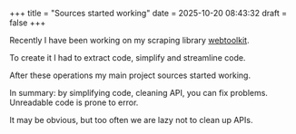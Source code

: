 +++
title = "Sources started working"
date = 2025-10-20 08:43:32
draft = false
+++

Recently I have been working on my scraping library [webtoolkit](https://github.com/rumca-js/webtoolkit).

To create it I had to extract code, simplify and streamline code.

After these operations my main project sources started working.

In summary: by simplifying code, cleaning API, you can fix problems. Unreadable code is prone to error.

It may be obvious, but too often we are lazy not to clean up APIs.
